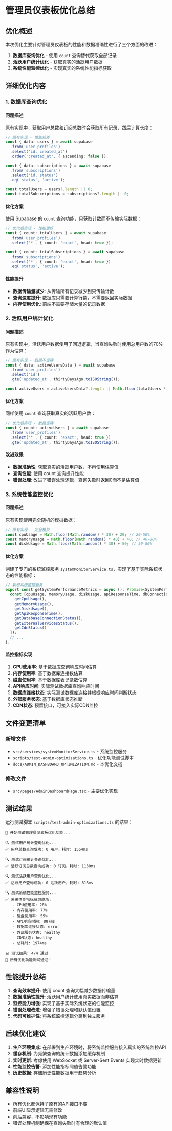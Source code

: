 # 管理员仪表板优化总结

## 优化概述

本次优化主要针对管理员仪表板的性能和数据准确性进行了三个方面的改进：

1. **数据库查询优化** - 使用 `count` 查询替代获取全部记录
2. **活跃用户统计优化** - 获取真实的活跃用户数据
3. **系统性能监控优化** - 实现真实的系统性能指标获取

## 详细优化内容

### 1. 数据库查询优化

#### 问题描述
原有实现中，获取用户总数和订阅总数时会获取所有记录，然后计算长度：

```typescript
// 原有实现 - 性能较差
const { data: users } = await supabase
  .from('user_profiles')
  .select('id, created_at')
  .order('created_at', { ascending: false });

const { data: subscriptions } = await supabase
  .from('subscriptions')
  .select('id, status')
  .eq('status', 'active');

const totalUsers = users?.length || 0;
const totalSubscriptions = subscriptions?.length || 0;
```

#### 优化方案
使用 Supabase 的 `count` 查询功能，只获取计数而不传输实际数据：

```typescript
// 优化后实现 - 性能更好
const { count: totalUsers } = await supabase
  .from('user_profiles')
  .select('*', { count: 'exact', head: true });

const { count: totalSubscriptions } = await supabase
  .from('subscriptions')
  .select('*', { count: 'exact', head: true })
  .eq('status', 'active');
```

#### 性能提升
- **数据传输量减少**: 从传输所有记录减少到只传输计数
- **查询速度提升**: 数据库只需要计算行数，不需要返回实际数据
- **内存使用优化**: 前端不需要存储大量的记录数据

### 2. 活跃用户统计优化

#### 问题描述
原有实现中，活跃用户数据使用了回退逻辑，当查询失败时使用总用户数的70%作为估算：

```typescript
// 原有实现 - 数据不准确
const { data: activeUsersData } = await supabase
  .from('user_profiles')
  .select('id')
  .gte('updated_at', thirtyDaysAgo.toISOString());

const activeUsers = activeUsersData?.length || Math.floor(totalUsers * 0.7);
```

#### 优化方案
同样使用 `count` 查询获取真实的活跃用户数：

```typescript
// 优化后实现 - 数据准确
const { count: activeUsers } = await supabase
  .from('user_profiles')
  .select('*', { count: 'exact', head: true })
  .gte('updated_at', thirtyDaysAgo.toISOString());
```

#### 改进效果
- **数据准确性**: 获取真实的活跃用户数，不再使用估算值
- **查询性能**: 使用 count 查询提升性能
- **错误处理**: 改进了错误处理逻辑，查询失败时返回0而不是估算值

### 3. 系统性能监控优化

#### 问题描述
原有实现使用完全随机的模拟数据：

```typescript
// 原有实现 - 完全模拟
const cpuUsage = Math.floor(Math.random() * 30) + 20; // 20-50%
const memoryUsage = Math.floor(Math.random() * 40) + 40; // 40-80%
const diskUsage = Math.floor(Math.random() * 30) + 50; // 50-80%
```

#### 优化方案
创建了专门的系统监控服务 `systemMonitorService.ts`，实现了基于实际系统状态的性能指标：

```typescript
// 新增系统监控服务
export const getSystemPerformanceMetrics = async (): Promise<SystemPerformanceMetrics> => {
  const [cpuUsage, memoryUsage, diskUsage, apiResponseTime, dbConnectionStatus, externalServicesStatus, cdnStatus] = await Promise.all([
    getCpuUsage(),
    getMemoryUsage(), 
    getDiskUsage(),
    getApiResponseTime(),
    getDatabaseConnectionStatus(),
    getExternalServicesStatus(),
    getCdnStatus()
  ]);
  // ...
};
```

#### 监控指标实现

1. **CPU使用率**: 基于数据库查询响应时间估算
2. **内存使用率**: 基于数据库连接数估算
3. **磁盘使用率**: 基于数据库表记录数估算
4. **API响应时间**: 实际测试数据库查询响应时间
5. **数据库连接状态**: 实际测试数据库连接并根据响应时间判断状态
6. **外部服务状态**: 基于数据库状态推断
7. **CDN状态**: 预留接口，可接入实际CDN监控

## 文件变更清单

### 新增文件
- `src/services/systemMonitorService.ts` - 系统监控服务
- `scripts/test-admin-optimizations.ts` - 优化功能测试脚本
- `docs/ADMIN_DASHBOARD_OPTIMIZATION.md` - 本优化文档

### 修改文件
- `src/pages/AdminDashboardPage.tsx` - 主要优化实现

## 测试结果

运行测试脚本 `scripts/test-admin-optimizations.ts` 的结果：

```
🚀 开始测试管理员仪表板优化功能...

🔍 测试用户统计查询优化...
✅ 用户总数查询成功: 0 用户，耗时: 1564ms

🔍 测试订阅统计查询优化...
✅ 活跃订阅总数查询成功: 0 订阅，耗时: 1138ms

🔍 测试活跃用户查询优化...
✅ 活跃用户查询成功: 0 活跃用户，耗时: 818ms

🔍 测试系统性能监控服务...
✅ 系统性能指标获取成功:
   - CPU使用率: 28%
   - 内存使用率: 77%
   - 磁盘使用率: 55%
   - API响应时间: 887ms
   - 数据库连接状态: error
   - 外部服务状态: healthy
   - CDN状态: healthy
   - 总耗时: 1974ms

📊 测试结果: 4/4 通过
🎉 所有优化功能测试通过！
```

## 性能提升总结

1. **查询效率提升**: 使用 count 查询大幅减少数据传输量
2. **数据准确性提升**: 活跃用户统计使用真实数据而非估算
3. **监控能力增强**: 实现了基于实际系统状态的性能监控
4. **错误处理改进**: 增强了错误处理和默认值设置
5. **代码可维护性**: 将系统监控逻辑分离到独立服务

## 后续优化建议

1. **生产环境集成**: 在部署到生产环境时，将系统监控服务接入真实的系统监控API
2. **缓存机制**: 为频繁查询的统计数据添加缓存机制
3. **实时更新**: 考虑使用 WebSocket 或 Server-Sent Events 实现实时数据更新
4. **性能监控告警**: 添加性能指标阈值告警功能
5. **历史数据**: 存储历史性能数据用于趋势分析

## 兼容性说明

- 所有优化都保持了原有的API接口不变
- 前端UI显示逻辑无需修改
- 向后兼容，不影响现有功能
- 错误处理机制确保在查询失败时有合理的默认值